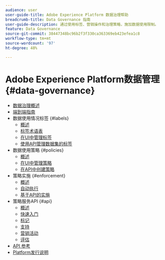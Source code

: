 ```yaml
---
audience: user
user-guide-title: Adobe Experience Platform 数据治理帮助
breadcrumb-title: Data Governance 指南
user-guide-description: 通过使用标签、营销操作和治理策略，施加数据使用限制。
feature: Data Governance
source-git-commit: 38447348bc96b2f3f330ca363369eb423efea1c8
workflow-type: tm+mt
source-wordcount: '97'
ht-degree: 48%

---
```



# Adobe Experience Platform数据管理 {#data-governance}

* [数据治理概述](home.md)
* [端到端指南](./e2e.md)
* 数据使用情况标签 {#labels}
   * [概述](labels/overview.md)
   * [标签术语表](labels/reference.md)
   * [在UI中管理标签](labels/user-guide.md)
   * [使用API管理数据集的标签](labels/dataset-api.md)
* 数据使用策略 {#policies}
   * [概述](policies/overview.md)
   * [在UI中管理策略](policies/user-guide.md)
   * [在API中创建策略](policies/create.md)
* 策略实施 {#enforcement}
   * [概述](enforcement/overview.md)
   * [自动执行](enforcement/auto-enforcement.md)
   * [基于API的实施](enforcement/api-enforcement.md)
* 策略服务API {#api}
   * [概述](api/overview.md)
   * [快速入门](api/getting-started.md)
   * [标记](api/labels.md)
   * [支持](api/policies.md)
   * [营销活动](api/marketing-actions.md)
   * [评估](api/evaluation.md)
* [API 参考](https://www.adobe.io/experience-platform-apis/references/policy-service/)
* [Platform发行说明](https://www.adobe.com/go/platform-release-notes_cn)